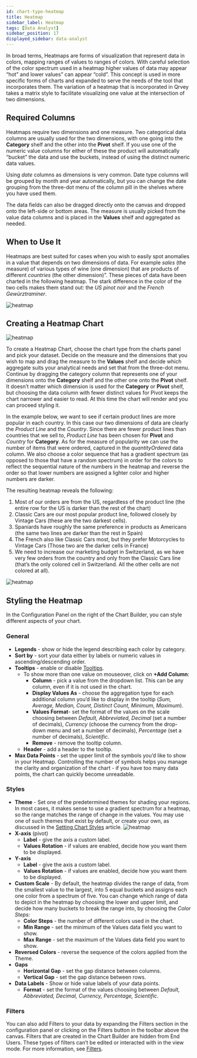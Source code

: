 ```yaml
---
id: chart-type-heatmap
title: Heatmap
sidebar_label: Heatmap
tags: [Data Analyst]
sidebar_position: 17
displayed_sidebar: data-analyst
---
```


<div style={{textAlign: "justify"}}>

In broad terms, Heatmaps are forms of visualization that represent data in colors, mapping ranges of values to ranges of colors. With careful selection of the color spectrum used in a heatmap higher values of data may appear “hot” and lower values” can appear “cold”. This concept is used in more specific forms of charts and expanded to serve the needs of the tool that incorporates them. The variation of a heatmap that is incorporated in Qrvey takes a matrix style to facilitate visualizing one value at the intersection of two dimensions.

## Required Columns
Heatmaps require two dimensions and one measure. 
Two categorical data columns are usually used for the two dimensions, with one going into the **Category** shelf and the other into the **Pivot** shelf. If you use one of the numeric value columns for either of these the product will automatically “bucket” the data and use the buckets, instead of using the distinct numeric data values. 

Using *date* columns as dimensions is very common. Date type columns will be grouped by month and year automatically, but you can change the date grouping from the three-dot menu of the column pill in the shelves where you have used them. 

The data fields can also be dragged directly onto the canvas and dropped onto the left-side or bottom areas.
The measure is usually picked from the value data columns and is placed in the **Values** shelf and aggregated as needed. 

## When to Use It
Heatmaps are best suited for cases when you wish to easily spot anomalies in a value that depends on two dimensions of data. For example *sales* (the measure) of various types of wine (one dimension) that are products of different *countries* (the other dimension)”. 
These pieces of data have been charted in the following heatmap. The stark difference in the color of the two cells makes them stand out: the *US pinot noir* and the *French Gewürztraminer*. 

![heatmap](https://s3.amazonaws.com/cdn.qrvey.com/documentation_assets/ui-docs/dataviews/chart-types-all/Heatmap/heatmap.png#thumbnail)


## Creating a Heatmap Chart

![heatmap](https://s3.amazonaws.com/cdn.qrvey.com/documentation_assets/ui-docs/dataviews/chart-types-all/Heatmap/create1.png#thumbnail-40)

To create a Heatmap Chart, choose the chart type from the charts panel and pick your dataset. Decide on the measure and the dimensions that you wish to map and drag the measure to the **Values** shelf and decide which aggregate suits your analytical needs and set that from the three-dot menu. Continue by dragging the category column that represents one of your dimensions onto the **Category** shelf and the other one onto the **Pivot** shelf. It doesn’t matter which dimension is used for the **Category** or **Pivot** shelf, but choosing the data column with fewer distinct values for Pivot keeps the chart narrower and easier to read. At this time the chart will render and you can proceed styling it.

In the example below, we want to see if certain product lines are more popular in each country. In this case our two dimensions of data are clearly the *Product Line* and the *Country*. Since there are fewer product lines than countries that we sell to, *Product Line* has been chosen for **Pivot** and *Country* for **Category**. As for the measure of popularity we can use the number of items that were ordered, captured in the *quantityOrdered* data column. We also choose a color sequence that has a gradient spectrum (as opposed to those that have a random spectrum) in order for the colors to reflect the sequential nature of the numbers in the heatmap and reverse the order so that lower numbers are assigned a lighter color and higher numbers are darker. 

The resulting heatmap reveals the following:
1. Most of our orders are from the US, regardless of the product line (the entire row for the US is darker than the rest of the chart)
2. Classic Cars are our most popular product line, followed closely by Vintage Cars (these are the two darkest cells).
3. Spaniards have roughly the same preference in products as Americans (the same two lines are darker than the rest in Spain)
4. The French also like Classic Cars most, but they prefer Motorcycles to Vintage Cars (Those two are the darker cells in France)
5. We need to increase our marketing budget in Switzerland, as we have very few orders from the country and only from the Classic Cars line (that’s the only colored cell in Switzerland. All the other cells are not colored at all).

![heatmap](https://s3.amazonaws.com/cdn.qrvey.com/documentation_assets/ui-docs/dataviews/chart-types-all/Heatmap/create2.png#thumbnail)


## Styling the Heatmap 
In the Configuration Panel on the right of the Chart Builder, you can style different aspects of your chart.

### General
* **Legends**  - show or hide the legend describing each color by category.
* **Sort by** - sort your data either by labels or numeric values in ascending/descending order.
* **Tooltips** - enable or disable [Tooltips](../tooltips.md).
  * To show more than one value on mouseover, click on **+Add Column**:
      * **Column** - pick a value from the dropdown list. This can be any column, even if it is not used in the chart.
      * **Display Values As** - choose the aggregation type for each additional column you’d like to display in the tooltip (*Sum, Average, Median, Count, Distinct Count, Minimum, Maximum*).
      * **Values Format**- set the format of the values on the scale choosing between *Default, Abbreviated, Decimal* (set a number of decimals), *Currency* (choose the currency from the drop-down menu and set a number of decimals), *Percentage* (set a number of decimals), *Scientific*.
      * **Remove** - remove the tooltip column.
  * **Header** - add a header to the tooltip.
* **Max Data Points** - set the upper limit of the symbols you’d like to show in your Heatmap. Controlling the number of symbols helps you manage the clarity and organization of the chart - if you have too many data points, the chart can quickly become unreadable.

### Styles
* **Theme** - Set one of the predetermined themes for shading your regions. In most cases, it makes sense to use a gradient spectrum for a heatmap, so the range matches the range of change in the values. You may use one of such themes that exist by default, or create your own, as discussed in the [Setting Chart Styles](../09-Configure%20charts/chart-styles.md) article.
![heatmap](https://s3.amazonaws.com/cdn.qrvey.com/documentation_assets/ui-docs/dataviews/chart-types-all/Heatmap/style.png#thumbnail-40)
* **X-axis** (pivot)
  * **Label** - give the axis a custom label.
  * **Values Rotation** - if values are enabled, decide how you want them to be displayed.
* **Y-axis**
  * **Label** - give the axis a custom label.
  * **Values Rotation** - if values are enabled, decide how you want them to be displayed.
* **Custom Scale** - By default, the heatmap divides the range of data, from the smallest value to the largest, into 5 equal buckets and assigns each one color from a spectrum of five. You can change which range of data to depict in the heatmap by choosing the lower and upper limit, and decide how many buckets to break the range into, by choosing the *Color Steps:*
  * **Color Steps** - the number of different colors used in the chart.
  * **Min Range** - set the minimum of the Values data field you want to show.
  * **Max Range** - set the maximum of the Values data field you want to show.
* **Reversed Colors** - reverse the sequence of the colors applied from the Theme.
* **Gaps** 
  * **Horizontal Gap** - set the gap distance between columns.
  * **Vertical Gap** - set the gap distance between rows.
* **Data Labels** - Show or hide value labels of your data points.
  * **Format** - set the format of the values choosing between *Default, Abbreviated, Decimal, Currency, Percentage, Scientific*.

### Filters
You can also add Filters to your data by expanding the Filters section in the configuration panel or clicking on the Filters button in the toolbar above the canvas. 
Filters that are created in the Chart Builder are hidden from End Users. These types of filters can’t be edited or interacted with in the view mode. For more information, see [Filters](../09-Configure%20charts/chart-filters.md).




</div>